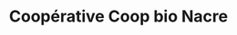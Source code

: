 ---
title: "Coopérative Coop bio Nacre"
url: /douvres-la-delivrande/cooperative-coop-bio-nacre/
shop: supermarché
---